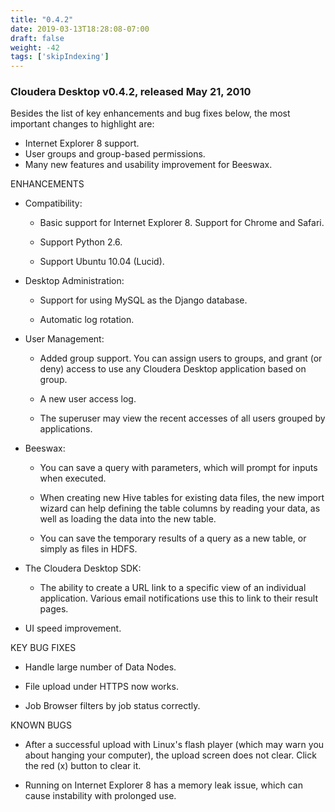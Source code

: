 ```yaml
---
title: "0.4.2"
date: 2019-03-13T18:28:08-07:00
draft: false
weight: -42
tags: ['skipIndexing']
---
```


### Cloudera Desktop v0.4.2, released May 21, 2010

Besides the list of key enhancements and bug fixes below, the most important
changes to highlight are:

* Internet Explorer 8 support.
* User groups and group-based permissions.
* Many new features and usability improvement for Beeswax.


ENHANCEMENTS

- Compatibility:

  * Basic support for Internet Explorer 8. Support for Chrome and Safari.

  * Support Python 2.6.

  * Support Ubuntu 10.04 (Lucid).

- Desktop Administration:

  * Support for using MySQL as the Django database.

  * Automatic log rotation.

- User Management:

  * Added group support. You can assign users to groups, and grant (or deny)
    access to use any Cloudera Desktop application based on group.

  * A new user access log.

  * The superuser may view the recent accesses of all users grouped by
    applications.

- Beeswax:

  * You can save a query with parameters, which will prompt for inputs when
    executed.

  * When creating new Hive tables for existing data files, the new import
    wizard can help defining the table columns by reading your data, as
    well as loading the data into the new table.

  * You can save the temporary results of a query as a new table, or simply as
    files in HDFS.

- The Cloudera Desktop SDK:

  * The ability to create a URL link to a specific view of an individual
    application. Various email notifications use this to link to their result
    pages.

- UI speed improvement.


KEY BUG FIXES

- Handle large number of Data Nodes.

- File upload under HTTPS now works.

- Job Browser filters by job status correctly.


KNOWN BUGS

- After a successful upload with Linux's flash player (which may warn you about
  hanging your computer), the upload screen does not clear. Click the red (x)
  button to clear it.

- Running on Internet Explorer 8 has a memory leak issue, which can cause
  instability with prolonged use.
